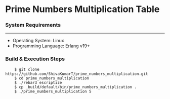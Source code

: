 # Prime Numbers Multiplication Table

### System Requirements
-------------------
+ Operating System: Linux
+ Programming Language: Erlang v19+

### Build & Execution Steps
```shell
    $ git clone https://github.com/ShivaKumarT/prime_numbers_multiplication.git
    $ cd prime_numbers_multiplication
    $ ./rebar3 escriptize
    $ cp _build/default/bin/prime_numbers_multiplication .
    $ ./prime_numbers_multiplication 5
```

